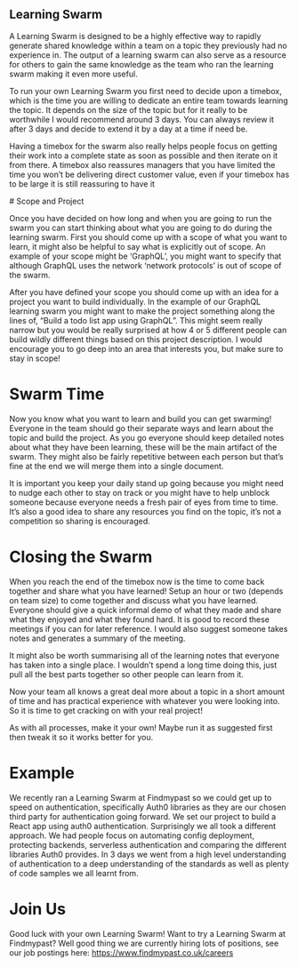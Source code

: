 ## Learning Swarm

A Learning Swarm is designed to be a highly effective way to rapidly generate shared knowledge within a team on a topic they previously had no experience in. The output of a learning swarm can also serve as a resource for others to gain the same knowledge as the team who ran the learning swarm making it even more useful.

To run your own Learning Swarm you first need to decide upon a timebox, which is the time you are willing to dedicate an entire team towards learning the topic. It depends on the size of the topic but for it really to be worthwhile I would recommend around 3 days. You can always review it after 3 days and decide to extend it by a day at a time if need be.

Having a timebox for the swarm also really helps people focus on getting their work into a complete state as soon as possible and then iterate on it from there. A timebox also reassures managers that you have limited the time you won’t be delivering direct customer value, even if your timebox has to be large it is still reassuring to have it

# Scope and Project

Once you have decided on how long and when you are going to run the swarm you can start thinking about what you are going to do during the learning swarm. First you should come up with a scope of what you want to learn, it might also be helpful to say what is explicitly out of scope. An example of your scope might be ‘GraphQL’, you might want to specify that although GraphQL uses the network ‘network protocols’ is out of scope of the swarm.

After you have defined your scope you should come up with an idea for a project you want to build individually. In the example of our GraphQL learning swarm you might want to make the project something along the lines of, “Build a todo list app using GraphQL”. This might seem really narrow but you would be really surprised at how 4 or 5 different people can build wildly different things based on this project description. I would encourage you to go deep into an area that interests you, but make sure to stay in scope!

# Swarm Time

Now you know what you want to learn and build you can get swarming! Everyone in the team should go their separate ways and learn about the topic and build the project. As you go everyone should keep detailed notes about what they have been learning, these will be the main artifact of the swarm. They might also be fairly repetitive between each person but that’s fine at the end we will merge them into a single document.

It is important you keep your daily stand up going because you might need to nudge each other to stay on track or you might have to help unblock someone because everyone needs a fresh pair of eyes from time to time. It’s also a good idea to share any resources you find on the topic, it’s not a competition so sharing is encouraged.

# Closing the Swarm

When you reach the end of the timebox now is the time to come back together and share what you have learned! Setup an hour or two (depends on team size) to come together and discuss what you have learned. Everyone should give a quick informal demo of what they made and share what they enjoyed and what they found hard. It is good to record these meetings if you can for later reference. I would also suggest someone takes notes and generates a summary of the meeting.

It might also be worth summarising all of the learning notes that everyone has taken into a single place. I wouldn’t spend a long time doing this, just pull all the best parts together so other people can learn from it.

Now your team all knows a great deal more about a topic in a short amount of time and has practical experience with whatever you were looking into. So it is time to get cracking on with your real project!

As with all processes, make it your own! Maybe run it as suggested first then tweak it so it works better for you.

# Example

We recently ran a Learning Swarm at Findmypast so we could get up to speed on authentication, specifically Auth0 libraries as they are our chosen third party for authentication going forward. We set our project to build a React app using auth0 authentication. Surprisingly we all took a different approach. We had people focus on automating config deployment, protecting backends, serverless authentication and comparing the different libraries Auth0 provides. In 3 days we went from a high level understanding of authentication to a deep understanding of the standards as well as plenty of code samples we all learnt from.

# Join Us

Good luck with your own Learning Swarm! Want to try a Learning Swarm at Findmypast? Well good thing we are currently hiring lots of positions, see our job postings here: https://www.findmypast.co.uk/careers